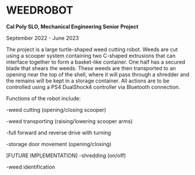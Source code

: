# WEEDROBOT
**Cal Poly SLO, Mechanical Engineering Senior Project**

September 2022 - June 2023

The project is a large turtle-shaped weed cutting robot. Weeds are cut using a scooper system containing two C-shaped extrusions that can interface together to form a basket-like container. One half has a secured blade that shears the weeds. These weeds are then transported to an opening near the top of the shell, where it will pass through a shredder and the remains will be kept in a storage container. All actions are to be controlled using a PS4 DualShock4 controller via Bluetooth connection. 

Functions of the robot include:

-weed cutting (opening/closing scooper)

-weed transporting (raising/lowering scooper arms)

-full forward and reverse drive with turning

-storage door movement (opening/closing)

[FUTURE IMPLEMENTATION]
-shredding (on/off)

-weed identification

